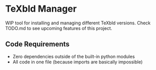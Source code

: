# TeXbld Manager

WIP tool for installing and managing different TeXbld versions.
Check TODO.md to see upcoming features of this project.

## Code Requirements

- Zero dependencies outside of the built-in python modules
- All code in one file (because imports are basically impossible)
